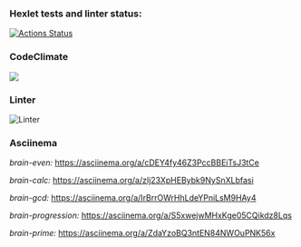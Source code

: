 ### Hexlet tests and linter status:
[![Actions Status](https://github.com/AleksKostin/frontend-project-lvl1/workflows/hexlet-check/badge.svg)](https://github.com/AleksKostin/frontend-project-lvl1/actions)

### CodeClimate
<a href="https://codeclimate.com/github/AleksKostin/frontend-project-lvl1/maintainability"><img src="https://api.codeclimate.com/v1/badges/149b5d4b0be53f0ddce3/maintainability" /></a>

### Linter
![Linter](https://github.com/AleksKostin/frontend-project-lvl1/actions/workflows/nodejs.yml/badge.svg)

### Asciinema
 *brain-even:* https://asciinema.org/a/cDEY4fy46Z3PccBBEiTsJ3tCe  

 *brain-calc:* https://asciinema.org/a/zIj23XpHEBybk9NySnXLbfasi  

 *brain-gcd:* https://asciinema.org/a/IrBrrOWrHhLdeYPniLsM9HAy4  

 *brain-progression:* https://asciinema.org/a/S5xwejwMHxKge05CQikdz8Lqs  

 *brain-prime:* https://asciinema.org/a/ZdaYzoBQ3ntEN84NWOuPNK56x  

